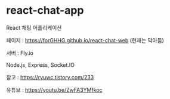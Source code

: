 # react-chat-app

React 채팅 어플리케이션

페이지 : https://forGHHG.github.io/react-chat-web
(현재는 막아둠)

서버 : Fly.io

Node.js, Express, Socket.IO

참고 : https://ryuwc.tistory.com/233

유튜브 : https://youtu.be/ZwFA3YMfkoc
